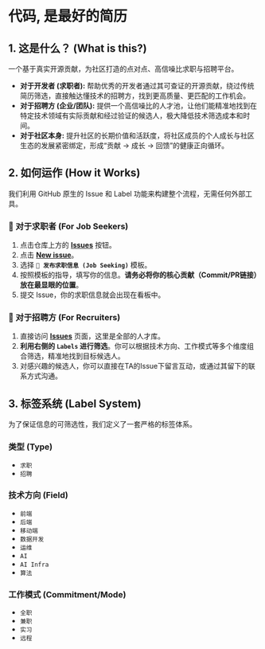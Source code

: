 # 代码, 是最好的简历


## 1. 这是什么？ (What is this?)

一个基于真实开源贡献，为社区打造的点对点、高信噪比求职与招聘平台。

*   **对于开发者 (求职者):** 帮助优秀的开发者通过其可查证的开源贡献，绕过传统简历筛选，直接触达懂技术的招聘方，找到更高质量、更匹配的工作机会。
*   **对于招聘方 (企业/团队):** 提供一个高信噪比的人才池，让他们能精准地找到在特定技术领域有实际贡献和经过验证的候选人，极大降低技术筛选成本和时间。
*   **对于社区本身:** 提升社区的长期价值和活跃度，将社区成员的个人成长与社区生态的发展紧密绑定，形成“贡献 → 成长 → 回馈”的健康正向循环。

## 2. 如何运作 (How it Works)

我们利用 GitHub 原生的 Issue 和 Label 功能来构建整个流程，无需任何外部工具。

### 🙋 对于求职者 (For Job Seekers)

1.  点击仓库上方的 **[Issues](https://github.com/TokenRollAI/talent-hub-cn/issues)** 按钮。
2.  点击 **[New issue](https://github.com/TokenRollAI/talent-hub-cn/issues/new/choose)**。
3.  选择 **`🚀 发布求职信息 (Job Seeking)`** 模板。
4.  按照模板的指导，填写你的信息。**请务必将你的核心贡献（Commit/PR链接）放在最显眼的位置**。
5.  提交 Issue，你的求职信息就会出现在看板中。

### 🏢 对于招聘方 (For Recruiters)

1.  直接访问 **[Issues](https://github.com/TokenRollAI/talent-hub-cn/issues)** 页面，这里是全部的人才库。
2.  **利用右侧的 `Labels` 进行筛选**。你可以根据技术方向、工作模式等多个维度组合筛选，精准地找到目标候选人。
3.  对感兴趣的候选人，你可以直接在TA的Issue下留言互动，或通过其留下的联系方式沟通。

## 3. 标签系统 (Label System)

为了保证信息的可筛选性，我们定义了一套严格的标签体系。

### 类型 (Type)
*   `求职`
*   `招聘`

### 技术方向 (Field)
*   `前端`
*   `后端`
*   `移动端`
*   `数据开发`
*   `运维`
*   `AI`
*   `AI Infra`
*   `算法`

### 工作模式 (Commitment/Mode)
*   `全职`
*   `兼职`
*   `实习`
*   `远程`
